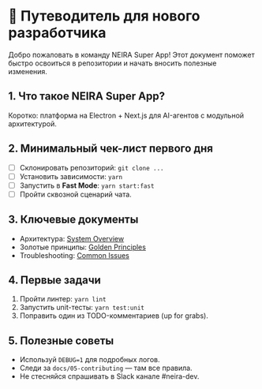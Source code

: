 # 👋 Путеводитель для нового разработчика

Добро пожаловать в команду NEIRA Super App! Этот документ поможет быстро освоиться в репозитории и начать вносить полезные изменения.

## 1. Что такое NEIRA Super App?

Коротко: платформа на Electron + Next.js для AI-агентов с модульной архитектурой.

## 2. Минимальный чек-лист первого дня

- [ ] Склонировать репозиторий: `git clone ...`
- [ ] Установить зависимости: `yarn`
- [ ] Запустить в **Fast Mode**: `yarn start:fast`
- [ ] Пройти сквозной сценарий чата.

## 3. Ключевые документы

- Архитектура: [System Overview](/03-core-concepts/1-architecture-patterns/01-system-overview)
- Золотые принципы: [Golden Principles](/05-contributing/01-golden-principles)
- Troubleshooting: [Common Issues](/02-how-to-guides/01-troubleshooting-common-issues)

## 4. Первые задачи

1. Пройти линтер: `yarn lint`
2. Запустить unit-тесты: `yarn test:unit`
3. Поправить один из TODO-комментариев (up for grabs).

## 5. Полезные советы

- Используй `DEBUG=1` для подробных логов.
- Следи за `docs/05-contributing` — там все правила.
- Не стесняйся спрашивать в Slack канале #neira-dev.
